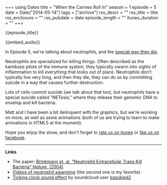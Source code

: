 +++
using Dates
title = "When the Carnies Roll In"
season = 1
episode = 5
date = Date("2014-05-14")
tags = ["archive"]
rss_descr = ""
rss_title = title
rss_enclosure = ""
rss_pubdate = date
episode_length = ""
itunes_duration = ""
+++

{{episode_title}}

{{embed_audio}}

In Episode 5, we're talking about neutrophils, and the [special way they die](http://en.wikipedia.org/wiki/Neutrophil_extracellular_traps).

Neutrophils are specialized for killing things. Often described as the kamikaze pilots of the immune system, they typically swarm into sights of inflammation to kill everything that looks out of place. Neutrophils don't typically live very long, and then they die, they can do so by committing suicide in a way that causes further destruction.

Lots of cells commit suicide (we talk about that too), but neutrophils have a special suicide called "NETosis," where they release their genomic DNA to envelop and kill bacteria.

Matt and I have been a bit delinquent with the graphics, but we're working on more, as well as some animations (both of us are trying to learn to make animations in HTML5 at the moment).

Hope you enjoy the show, and don't forget to [rate us on itunes](https://itunes.apple.com/us/podcast/audiommunity/id829984733%20) or [like us on facebook](https://www.facebook.com/audiommunity).

---------

**Links**

- The paper: [Brinkmann et. al. "Neutrophil Extracellular Traps Kill Bacteria" *Nature.* (2004)](http://www.ncbi.nlm.nih.gov/pubmed/15001782)
- [Videos of neutrophil swarming](http://www.nature.com/nature/journal/v498/n7454/full/nature12175.html#videos) (the second one is my favorite)
- [Ticking clock sound effect](https://soundcloud.com/kazukied2/mechanical-clock-sound-effect) by soundcloud user [kazukied2](https://soundcloud.com/kazukied2/)
